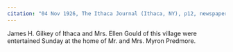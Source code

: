 ```yaml
---
citation: "04 Nov 1926, The Ithaca Journal (Ithaca, NY), p12, newspapers.com"
---
```

James H. Gilkey of Ithaca and Mrs. Ellen Gould of this village were entertained Sunday at the home of Mr. and Mrs. Myron Predmore.